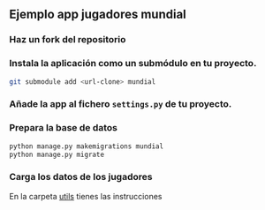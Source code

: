 ## Ejemplo app jugadores mundial

### Haz un fork del repositorio

### Instala la aplicación como un submódulo en tu proyecto.

```bash
git submodule add <url-clone> mundial
```

### Añade la app al fichero `settings.py` de tu proyecto.

### Prepara la base de datos

```bash
python manage.py makemigrations mundial
python manage.py migrate
```

### Carga los datos de los jugadores

En la carpeta [utils](utils) tienes las instrucciones
